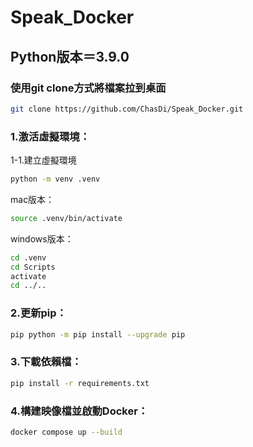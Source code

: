 # Speak_Docker
## Python版本＝3.9.0
### 使用git clone方式將檔案拉到桌面
```bash
git clone https://github.com/ChasDi/Speak_Docker.git
```
### 1.激活虛擬環境：
1-1.建立虛擬環境
``` bash
python -m venv .venv
```
mac版本：
``` bash
source .venv/bin/activate 
```
windows版本：
``` bash
cd .venv
cd Scripts
activate
cd ../..
```
### 2.更新pip：
 ``` bash
pip python -m pip install --upgrade pip
```
### 3.下載依賴檔：
``` bash
pip install -r requirements.txt
```
### 4.構建映像檔並啟動Docker：
``` bash
docker compose up --build
```
